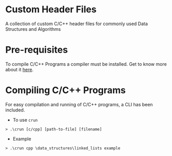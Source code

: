 # Custom Header Files
A collection of custom C/C++ header files for commonly used Data Structures and Algorithms

# Pre-requisites
To compile C/C++ Programs a compiler must be installed. Get to know more about it [here](https://www.guru99.com/c-gcc-install.html).

# Compiling C/C++ Programs
For easy compilation and running of C/C++ programs, a CLI has been included.
* To use `crun`
```
> .\crun [c/cpp] [path-to-file] [filename]
```
* Example
```
> .\crun cpp \data_structures\linked_lists example
```
